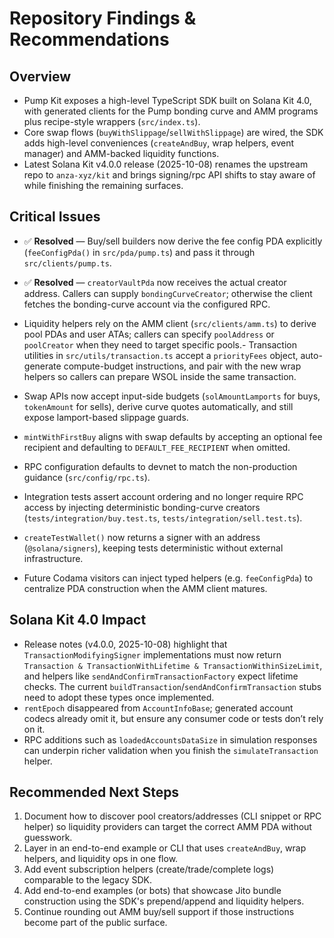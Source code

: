 # Repository Findings & Recommendations

## Overview
- Pump Kit exposes a high-level TypeScript SDK built on Solana Kit 4.0, with generated clients for the Pump bonding curve and AMM programs plus recipe-style wrappers (`src/index.ts`).
- Core swap flows (`buyWithSlippage`/`sellWithSlippage`) are wired, the SDK adds high-level conveniences (`createAndBuy`, wrap helpers, event manager) and AMM-backed liquidity functions.
- Latest Solana Kit v4.0.0 release (2025-10-08) renames the upstream repo to `anza-xyz/kit` and brings signing/rpc API shifts to stay aware of while finishing the remaining surfaces.

## Critical Issues
- ✅ **Resolved** — Buy/sell builders now derive the fee config PDA explicitly (`feeConfigPda()` in `src/pda/pump.ts`) and pass it through `src/clients/pump.ts`.
- ✅ **Resolved** — `creatorVaultPda` now receives the actual creator address. Callers can supply `bondingCurveCreator`; otherwise the client fetches the bonding-curve account via the configured RPC.

- Liquidity helpers rely on the AMM client (`src/clients/amm.ts`) to derive pool PDAs and user ATAs; callers can specify `poolAddress` or `poolCreator` when they need to target specific pools.- Transaction utilities in `src/utils/transaction.ts` accept a `priorityFees` object, auto-generate compute-budget instructions, and pair with the new wrap helpers so callers can prepare WSOL inside the same transaction.

- Swap APIs now accept input-side budgets (`solAmountLamports` for buys, `tokenAmount` for sells), derive curve quotes automatically, and still expose lamport-based slippage guards.
- `mintWithFirstBuy` aligns with swap defaults by accepting an optional fee recipient and defaulting to `DEFAULT_FEE_RECIPIENT` when omitted.
- RPC configuration defaults to devnet to match the non-production guidance (`src/config/rpc.ts`).

- Integration tests assert account ordering and no longer require RPC access by injecting deterministic bonding-curve creators (`tests/integration/buy.test.ts`, `tests/integration/sell.test.ts`).
- `createTestWallet()` now returns a signer with an address (`@solana/signers`), keeping tests deterministic without external infrastructure.
- Future Codama visitors can inject typed helpers (e.g. `feeConfigPda`) to centralize PDA construction when the AMM client matures.

## Solana Kit 4.0 Impact
- Release notes (v4.0.0, 2025-10-08) highlight that `TransactionModifyingSigner` implementations must now return `Transaction & TransactionWithLifetime & TransactionWithinSizeLimit`, and helpers like `sendAndConfirmTransactionFactory` expect lifetime checks. The current `buildTransaction`/`sendAndConfirmTransaction` stubs need to adopt these types once implemented.
- `rentEpoch` disappeared from `AccountInfoBase`; generated account codecs already omit it, but ensure any consumer code or tests don’t rely on it.
- RPC additions such as `loadedAccountsDataSize` in simulation responses can underpin richer validation when you finish the `simulateTransaction` helper.

## Recommended Next Steps
1. Document how to discover pool creators/addresses (CLI snippet or RPC helper) so liquidity providers can target the correct AMM PDA without guesswork.
2. Layer in an end-to-end example or CLI that uses `createAndBuy`, wrap helpers, and liquidity ops in one flow.
3. Add event subscription helpers (create/trade/complete logs) comparable to the legacy SDK.
4. Add end-to-end examples (or bots) that showcase Jito bundle construction using the SDK's prepend/append and liquidity helpers.
5. Continue rounding out AMM buy/sell support if those instructions become part of the public surface.
